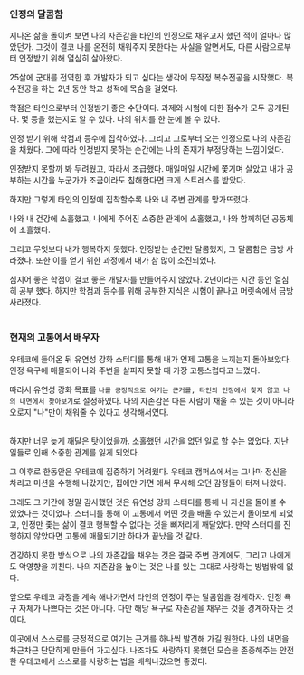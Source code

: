 ### 인정의 달콤함
지나온 삶을 돌이켜 보면 나의 자존감을 타인의 인정으로 채우고자 했던 적이 얼마나 많았던가.
그것이 결코 나를 온전히 채워주지 못한다는 사실을 알면서도, 다른 사람으로부터 인정받기 위해 열심히 살아왔다.

25살에 군대를 전역한 후 개발자가 되고 싶다는 생각에 무작정 복수전공을 시작했다. 복수전공을 하는 2년 동안 학교 성적에 목숨을 걸었다.

학점은 타인으로부터 인정받기 좋은 수단이다. 과제와 시험에 대한 점수가 모두 공개된다. 몇 등을 했는지도 알 수 있다. 나의 위치를 한 눈에 볼 수 있다.

인정 받기 위해 학점과 등수에 집착하였다. 그리고 그로부터 오는 인정으로 나의 자존감을 채웠다. 그에 따라 인정받지 못하는 순간에는 나의 존재가 부정당하는 느낌이었다.

인정받지 못할까 봐 두려웠고, 따라서 조급했다. 매일매일 시간에 쫓기며 살았고 내가 공부하는 시간을 누군가가 조금이라도 침해한다면 크게 스트레스를 받았다.

하지만 그렇게 타인의 인정에 집착할수록 나와 내 주변 관계를 망가뜨렸다.

나와 내 건강에 소홀했고,
나에게 주어진 소중한 관계에 소홀했고,
나와 함께하던 공동체에 소홀했다.

그리고 무엇보다 내가 행복하지 못했다. 인정받는 순간만 달콤했지, 그 달콤함은 금방 사라졌다. 또한 이를 얻기 위한 과정에서 내가 참 많이 소진되었다.

심지어 좋은 학점이 결코 좋은 개발자를 만들어주지 않았다.
2년이라는 시간 동안 열심히 공부 했다. 하지만 학점과 등수를 위해 공부한 지식은 시험이 끝나고 머릿속에서 금방 사라졌다.
<br>
<br>

### 현재의 고통에서 배우자
우테코에 들어온 뒤 유연성 강화 스터디를 통해 내가 언제 고통을 느끼는지 돌아보았다.
인정 욕구에 매몰되어 나와 주변을 살피지 못할 때 가장 고통스럽다고 느꼈다.

따라서 유연성 강화 목표를 `나를 긍정적으로 여기는 근거를, 타인의 인정에서 찾지 않고 나의 내면에서 찾아보기`로 설정하였다.
나의 자존감은 다른 사람이 채울 수 있는 것이 아니라 오로지 "나"만이 채워줄 수 있다고 생각해서였다.
<br>
<br>

하지만 너무 늦게 깨달은 탓이었을까. 소홀했던 시간을 없던 일로 할 수는 없었다. 지난 일들로 인해 소중한 관계를 잃게 되었다.

그 이후로 한동안은 우테코에 집중하기 어려웠다. 우테코 캠퍼스에서는 그나마 정신을 차리고 미션을 수행해 나갔지만, 집에만 가면 애써 무시해 오던 감정들이 터져 나왔다.

그래도 그 기간에 정말 감사했던 것은 유연성 강화 스터디를 통해 나 자신을 돌아볼 수 있었다는 것이었다. 스터디를 통해 이 고통에서 어떤 것을 배울 수 있는지 돌아보게 되었고, 인정만 좇는 삶이 결코 행복할 수 없다는 것을 뼈저리게 깨달았다. 만약 스터디를 진행하지 않았다면 고통에 매몰되기만 하다가 끝났을 것 같다.


건강하지 못한 방식으로 나의 자존감을 채우는 것은 결국 주변 관계에도, 그리고 나에게도 악영향을 끼친다. 나의 자존감을 높이는 것은 나를 있는 그대로 사랑하는 방법밖에 없다.

앞으로 우테코 과정을 계속 해나가면서 타인의 인정이 주는 달콤함을 경계하자. 인정 욕구 자체가 나쁘다는 것은 아니다. 다만 해당 욕구로 자존감을 채우는 것을 경계하자는 것이다.

이곳에서 스스로를 긍정적으로 여기는 근거를 하나씩 발견해 가길 원한다. 나의 내면을 차근차근 단단하게 만들어 가고싶다. 나조차도 사랑하지 못했던 모습을 존중해주는 안전한 우테코에서 스스로를 사랑하는 법을 배워나갔으면 좋겠다.


